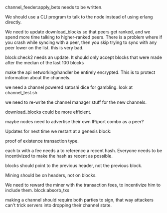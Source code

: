 


channel_feeder:apply_bets needs to be written.


We should use a CLI program to talk to the node instead of using erlang directly.


We need to update download_blocks so that peers get ranked, and we spend more time talking to higher-ranked peers.
There is a problem where if you crash while syncing with a peer, then you skip trying to sync with any peer lower on the list. this is very bad.


block:check2 needs an update. It should only accept blocks that were made after the median of the last 100 blocks



make the api networking/handler be entirely encrypted. This is to protect information about the channels.


we need a channel powered satoshi dice for gambling. look at channel_test.sh

we need to re-write the channel manager stuff for the new channels.

download_blocks could be more efficient.


maybe nodes need to advertise their own IP/port combo as a peer?



Updates for next time we restart at a genesis block:

proof of existence transaction type.

each tx with a fee needs a to reference a recent hash. Everyone needs to be incentivized to make the hash as recent as possible.

blocks should point to the previous header, not the previous block.

Mining should be on headers, not on blocks.

We need to reward the miner with the transaction fees, to incentivize him to include them. block:absorb_txs

making a channel should require both parties to sign, that way attackers can't trick servers into dropping their channel state.